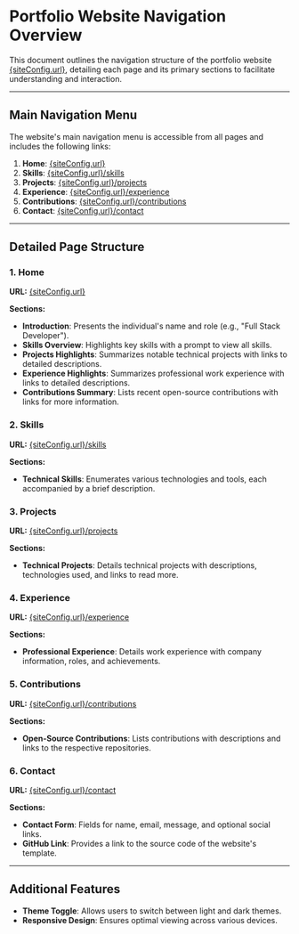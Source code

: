 # Portfolio Website Navigation Overview

This document outlines the navigation structure of the portfolio website [{siteConfig.url}]({siteConfig.url}), detailing each page and its primary sections to facilitate understanding and interaction.

---

## Main Navigation Menu

The website's main navigation menu is accessible from all pages and includes the following links:

1. **Home**: [{siteConfig.url}]({siteConfig.url})
2. **Skills**: [{siteConfig.url}/skills]({siteConfig.url}/skills)
3. **Projects**: [{siteConfig.url}/projects]({siteConfig.url}/projects)
4. **Experience**: [{siteConfig.url}/experience]({siteConfig.url}/experience)
5. **Contributions**: [{siteConfig.url}/contributions]({siteConfig.url}/contributions)
6. **Contact**: [{siteConfig.url}/contact]({siteConfig.url}/contact)

---

## Detailed Page Structure

### 1. Home

**URL:** [{siteConfig.url}]({siteConfig.url})

**Sections:**

- **Introduction**: Presents the individual's name and role (e.g., "Full Stack Developer").
- **Skills Overview**: Highlights key skills with a prompt to view all skills.
- **Projects Highlights**: Summarizes notable technical projects with links to detailed descriptions.
- **Experience Highlights**: Summarizes professional work experience with links to detailed descriptions.
- **Contributions Summary**: Lists recent open-source contributions with links for more information.

### 2. Skills

**URL:** [{siteConfig.url}/skills]({siteConfig.url}/skills)

**Sections:**

- **Technical Skills**: Enumerates various technologies and tools, each accompanied by a brief description.

### 3. Projects

**URL:** [{siteConfig.url}/projects]({siteConfig.url}/projects)

**Sections:**

- **Technical Projects**: Details technical projects with descriptions, technologies used, and links to read more.

### 4. Experience

**URL:** [{siteConfig.url}/experience]({siteConfig.url}/experience)

**Sections:**

- **Professional Experience**: Details work experience with company information, roles, and achievements.

### 5. Contributions

**URL:** [{siteConfig.url}/contributions]({siteConfig.url}/contributions)

**Sections:**

- **Open-Source Contributions**: Lists contributions with descriptions and links to the respective repositories.

### 6. Contact

**URL:** [{siteConfig.url}/contact]({siteConfig.url}/contact)

**Sections:**

- **Contact Form**: Fields for name, email, message, and optional social links.
- **GitHub Link**: Provides a link to the source code of the website's template.

---

## Additional Features

- **Theme Toggle**: Allows users to switch between light and dark themes.
- **Responsive Design**: Ensures optimal viewing across various devices.
